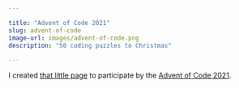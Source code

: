 ```yaml
---

title: "Advent of Code 2021"
slug: advent-of-code
image-url: images/advent-of-code.png
description: "50 coding puzzles to Christmas"

---
```


I created [that little page](https://adventofcode.jakobferdinand.at/) to participate by the [Advent of Code 2021](https://adventofcode.com/2021).